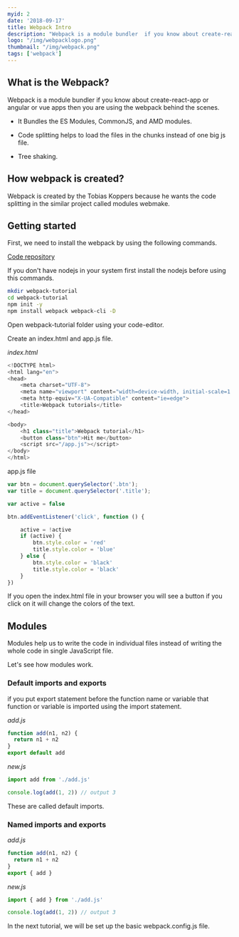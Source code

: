 ```yaml
---
myid: 2
date: '2018-09-17'
title: Webpack Intro
description: "Webpack is a module bundler  if you know about create-react-app or angular  or vue apps then you are using the webpack behind the scenes."
logo: "/img/webpacklogo.png"
thumbnail: "/img/webpack.png"
tags: ['webpack']
---
```


## What is the Webpack?

Webpack is a module bundler if you know about create-react-app or angular or vue apps then you are using the webpack behind the scenes.

- It Bundles the ES Modules, CommonJS, and AMD modules.

- Code splitting helps to load the files in the chunks instead of one big js file.

- Tree shaking.

## How webpack is created?

Webpack is created by the Tobias Koppers because he wants the code splitting in the similar project called modules webmake.


## Getting started

First, we need to install the webpack by using the following commands.

[Code repository](https://github.com/saigowthamr/webpack-tutorial)

If you don't have nodejs in your system first install the nodejs before using this commands.


```bash
mkdir webpack-tutorial
cd webpack-tutorial
npm init -y
npm install webpack webpack-cli -D
```
Open webpack-tutorial folder using your code-editor.


Create an index.html and app.js file.

*index.html*

```js
<!DOCTYPE html>
<html lang="en">
<head>
    <meta charset="UTF-8">
    <meta name="viewport" content="width=device-width, initial-scale=1.0">
    <meta http-equiv="X-UA-Compatible" content="ie=edge">
    <title>Webpack tutorials</title>
</head>

<body>
    <h1 class="title">Webpack tutorial</h1>
    <button class="btn">Hit me</button>
    <script src="/app.js"></script>
</body>
</html>
```

app.js file

```js
var btn = document.querySelector('.btn');
var title = document.querySelector('.title');

var active = false

btn.addEventListener('click', function () {

    active = !active
    if (active) {
        btn.style.color = 'red'
        title.style.color = 'blue'
    } else {
        btn.style.color = 'black'
        title.style.color = 'black'
    }
})
```
If you open the index.html file in your browser you will see a button if you click on it will change  the colors of the text.


## Modules

Modules help us to write the code in individual files instead of writing the whole code in single JavaScript file.

Let's see how modules work.

### Default imports and exports

if you put export statement before the function name or variable that function or variable is imported using the import statement.

*add.js*

```js
function add(n1, n2) {
  return n1 + n2
}
export default add
```

*new.js*

```js
import add from './add.js'

console.log(add(1, 2)) // output 3
```

These are called default imports.

### Named imports and exports

*add.js*

```js
function add(n1, n2) {
  return n1 + n2
}
export { add }
```

*new.js*
```js
import { add } from './add.js'

console.log(add(1, 2)) // output 3
```

In the next tutorial, we will be set up the basic webpack.config.js file.




